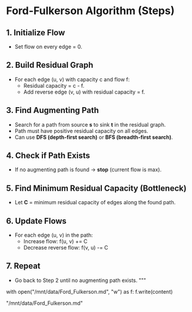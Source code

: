 # Ford-Fulkerson Algorithm (Steps)

## 1. Initialize Flow
- Set flow on every edge = 0.

## 2. Build Residual Graph
- For each edge (u, v) with capacity c and flow f:
  - Residual capacity = c - f.
  - Add reverse edge (v, u) with residual capacity = f.

## 3. Find Augmenting Path
- Search for a path from source **s** to sink **t** in the residual graph.
- Path must have positive residual capacity on all edges.
- Can use **DFS (depth-first search)** or **BFS (breadth-first search)**.

## 4. Check if Path Exists
- If no augmenting path is found → **stop** (current flow is max).

## 5. Find Minimum Residual Capacity (Bottleneck)
- Let **C** = minimum residual capacity of edges along the found path.

## 6. Update Flows
- For each edge (u, v) in the path:
  - Increase flow: f(u, v) += C
  - Decrease reverse flow: f(v, u) -= C

## 7. Repeat
- Go back to Step 2 until no augmenting path exists.
"""

with open("/mnt/data/Ford_Fulkerson.md", "w") as f:
    f.write(content)

"/mnt/data/Ford_Fulkerson.md"
